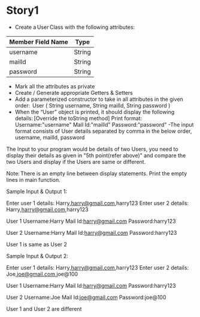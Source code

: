 # Story1
- Create a User Class with the following attributes: 

| Member Field Name | Type |
| ----------- | ----------- |
| username      | String |
| mailId   | String |
| password   | String |

- Mark all the attributes as private 
- Create / Generate appropriate Getters & Setters 
- Add a parameterized constructor to take in all attributes in the given order:  
  User ( String username, String mailId, String password ) 
- When the “User” object is printed, it should display the following details: [Override the toString method] 
Print format: 
Username:"username" 
Mail Id:"mailId" 
Password:"password" 
-The input format consists of User details separated by comma in the below order, 
username, mailId, password

The Input to your program would be details of two Users, you need to display their details as given in "5th point(refer above)" and compare the two Users and display if the Users are same or different.

Note: There is an empty line between display statements. Print the empty lines in main function. 


Sample Input & Output 1: 
 
Enter user 1 details: 
Harry,harry@gmail.com,harry123 
Enter user 2 details: 
Harry,harry@gmail.com,harry123 
 
User 1 
Username:Harry 
Mail Id:harry@gmail.com 
Password:harry123 
 
User 2 
Username:Harry 
Mail Id:harry@gmail.com 
Password:harry123 
 
User 1 is same as User 2 
 
Sample Input & Output 2: 
 
 
Enter user 1 details: 
Harry,harry@gmail.com,harry123 
Enter user 2 details: 
Joe,joe@gmail.com,joe@100 
 
User 1 
Username:Harry 
Mail Id:harry@gmail.com 
Password:harry123 
 
User 2 
Username:Joe 
Mail Id:joe@gmail.com 
Password:joe@100 
 
User 1 and User 2 are different 

